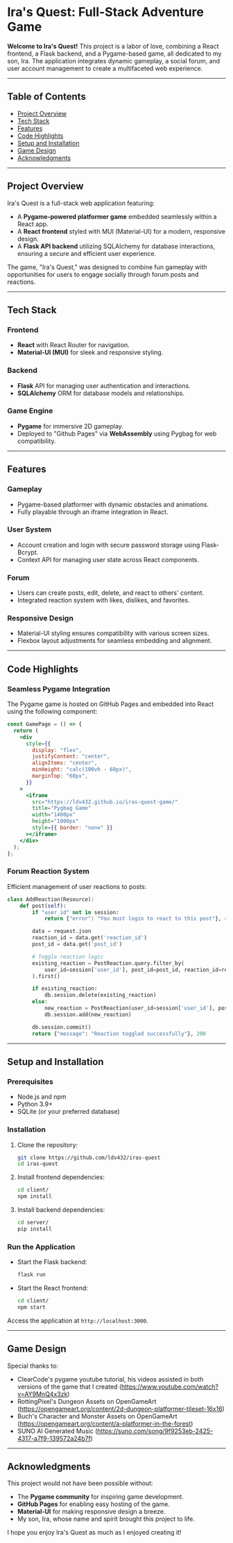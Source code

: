 # Ira's Quest: Full-Stack Adventure Game

**Welcome to Ira's Quest!** This project is a labor of love, combining a React frontend, a Flask backend, and a Pygame-based game, all dedicated to my son, Ira. The application integrates dynamic gameplay, a social forum, and user account management to create a multifaceted web experience.

---

## Table of Contents
- [Project Overview](#project-overview)
- [Tech Stack](#tech-stack)
- [Features](#features)
- [Code Highlights](#code-highlights)
- [Setup and Installation](#setup-and-installation)
- [Game Design](#game-design)
- [Acknowledgments](#acknowledgments)

---

## Project Overview
Ira's Quest is a full-stack web application featuring:
- A **Pygame-powered platformer game** embedded seamlessly within a React app.
- A **React frontend** styled with MUI (Material-UI) for a modern, responsive design.
- A **Flask API backend** utilizing SQLAlchemy for database interactions, ensuring a secure and efficient user experience.

The game, "Ira's Quest," was designed to combine fun gameplay with opportunities for users to engage socially through forum posts and reactions.

---

## Tech Stack
### Frontend
- **React** with React Router for navigation.
- **Material-UI (MUI)** for sleek and responsive styling.

### Backend
- **Flask** API for managing user authentication and interactions.
- **SQLAlchemy** ORM for database models and relationships.

### Game Engine
- **Pygame** for immersive 2D gameplay.
- Deployed to "Github Pages" via **WebAssembly** using Pygbag for web compatibility. 
---

## Features
### Gameplay
- Pygame-based platformer with dynamic obstacles and animations.
- Fully playable through an iframe integration in React.

### User System
- Account creation and login with secure password storage using Flask-Bcrypt.
- Context API for managing user state across React components.

### Forum
- Users can create posts, edit, delete, and react to others' content.
- Integrated reaction system with likes, dislikes, and favorites.

### Responsive Design
- Material-UI styling ensures compatibility with various screen sizes.
- Flexbox layout adjustments for seamless embedding and alignment.

---

## Code Highlights
### Seamless Pygame Integration
The Pygame game is hosted on GitHub Pages and embedded into React using the following component:

```jsx
const GamePage = () => {
  return (
    <div
      style={{
        display: "flex",
        justifyContent: "center",
        alignItems: "center",
        minHeight: "calc(100vh - 60px)",
        marginTop: "60px",
      }}
    >
      <iframe
        src="https://ldv432.github.io/iras-quest-game/"
        title="Pygbag Game"
        width="1400px"
        height="1000px"
        style={{ border: "none" }}
      ></iframe>
    </div>
  );
};
```

### Forum Reaction System
Efficient management of user reactions to posts:

```python
class AddReaction(Resource):
    def post(self):
        if "user_id" not in session:
            return {"error": "You must login to react to this post"}, 400

        data = request.json
        reaction_id = data.get('reaction_id')
        post_id = data.get('post_id')

        # Toggle reaction logic
        existing_reaction = PostReaction.query.filter_by(
            user_id=session['user_id'], post_id=post_id, reaction_id=reaction_id
        ).first()

        if existing_reaction:
            db.session.delete(existing_reaction)
        else:
            new_reaction = PostReaction(user_id=session['user_id'], post_id=post_id, reaction_id=reaction_id)
            db.session.add(new_reaction)

        db.session.commit()
        return {"message": "Reaction toggled successfully"}, 200
```

---

## Setup and Installation
### Prerequisites
- Node.js and npm
- Python 3.9+
- SQLite (or your preferred database)

### Installation
1. Clone the repository:
   ```bash
   git clone https://github.com/ldv432/iras-quest
   cd iras-quest
   ```

2. Install frontend dependencies:
   ```bash
   cd client/   
   npm install
   ```

3. Install backend dependencies:
   ```bash
   cd server/
   pip install
   ```


### Run the Application
- Start the Flask backend:
  ```bash
  flask run
  ```

- Start the React frontend:
  ```bash
  cd client/
  npm start
  ```

Access the application at `http://localhost:3000`.

---

## Game Design
Special thanks to:
- ClearCode's pygame youtube tutorial, his videos assisted in both versions of the game that I created (https://www.youtube.com/watch?v=AY9MnQ4x3zk)
- RottingPixel's Dungeon Assets on OpenGameArt (https://opengameart.org/content/2d-dungeon-platformer-tileset-16x16)
- Buch's Character and Monster Assets on OpenGameArt (https://opengameart.org/content/a-platformer-in-the-forest)
- SUNO AI Generated Music (https://suno.com/song/9f9253eb-2425-4317-a7f9-139572a24b7f)

---

## Acknowledgments
This project would not have been possible without:
- The **Pygame community** for inspiring game development.
- **GitHub Pages** for enabling easy hosting of the game.
- **Material-UI** for making responsive design a breeze.
- My son, Ira, whose name and spirit brought this project to life. 

I hope you enjoy Ira's Quest as much as I enjoyed creating it!